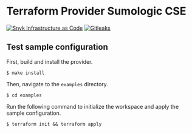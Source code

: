 # Terraform Provider Sumologic CSE

[![Snyk Infrastructure as Code](https://github.com/eeveebank/terraform-provider-sumologic-cse/workflows/Snyk%20Infrastructure%20as%20Code/badge.svg)](https://github.com/eeveebank/terraform-provider-sumologic-cse/actions?query=workflow%3A%22Snyk+Infrastructure+as+Code%22)
[![Gitleaks](https://github.com/eeveebank/terraform-provider-sumologic-cse/workflows/Gitleaks/badge.svg)](https://github.com/eeveebank/terraform-provider-sumologic-cse/actions?query=workflow%3AGitleaks)

## Test sample configuration

First, build and install the provider.

```shell
$ make install
```

Then, navigate to the `examples` directory. 

```shell
$ cd examples
```

Run the following command to initialize the workspace and apply the sample configuration.

```shell
$ terraform init && terraform apply
```
